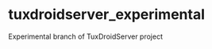 tuxdroidserver_experimental
===========================

Experimental branch of TuxDroidServer project
